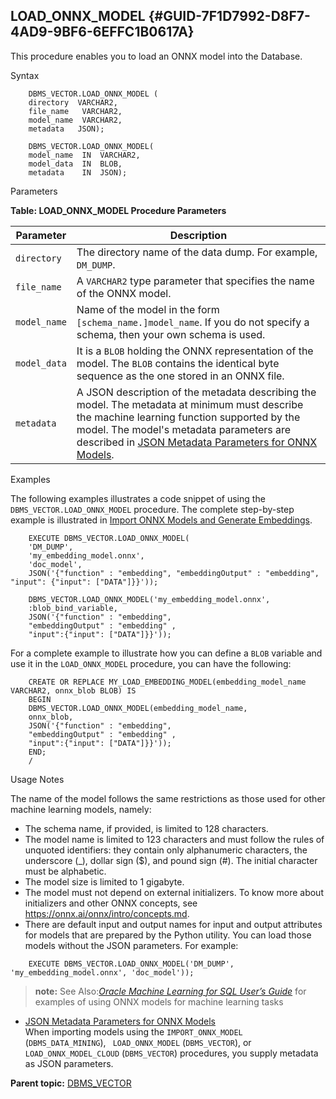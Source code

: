## LOAD_ONNX_MODEL {#GUID-7F1D7992-D8F7-4AD9-9BF6-6EFFC1B0617A}

This procedure enables you to load an ONNX model into the Database.

Syntax
```
    DBMS_VECTOR.LOAD_ONNX_MODEL (
    directory  VARCHAR2,
    file_name   VARCHAR2,
    model_name  VARCHAR2,
    metadata   JSON);
```
```
    DBMS_VECTOR.LOAD_ONNX_MODEL(
    model_name  IN  VARCHAR2,
    model_data  IN  BLOB,
    metadata    IN  JSON);
```
    

Parameters

**Table: LOAD_ONNX_MODEL Procedure Parameters**

Parameter  |  Description   
---|---  
`directory` |  The directory name of the data dump. For example, `DM_DUMP`.   
`file_name` |  A `VARCHAR2` type parameter that specifies the name of the ONNX model.   
`model_name` |  Name of the model in the form `[schema_name.]model_name`. If you do not specify a schema, then your own schema is used.   
`model_data` |  It is a `BLOB` holding the ONNX representation of the model. The `BLOB` contains the identical byte sequence as the one stored in an ONNX file.   
`metadata` | A JSON description of the metadata describing the model. The metadata at minimum must describe the machine learning function supported by the model. The model's metadata parameters are described in [JSON Metadata Parameters for ONNX Models](json-metadata-parameters-onnx-models.md#GUID-B6D784CE-0A52-43B5-A92C-231358416A4B).   
  
Examples

The following examples illustrates a code snippet of using the `DBMS_VECTOR.LOAD_ONNX_MODEL` procedure. The complete step-by-step example is illustrated in [Import ONNX Models and Generate Embeddings](https://docs.oracle.com/pls/topic/lookup?ctx=en/database/oracle/oracle-database/23/vecse&id=DMCON-GUID-6AEA7A0E-78E0-4083-A126-4516EB98175A#GUID-6AEA7A0E-78E0-4083-A126-4516EB98175A). 
```
    EXECUTE DBMS_VECTOR.LOAD_ONNX_MODEL(
    'DM_DUMP',
    'my_embedding_model.onnx',
    'doc_model',
    JSON('{"function" : "embedding", "embeddingOutput" : "embedding", "input": {"input": ["DATA"]}}'));
```
```
    DBMS_VECTOR.LOAD_ONNX_MODEL('my_embedding_model.onnx',
    :blob_bind_variable,
    JSON('{"function" : "embedding",
    "embeddingOutput" : "embedding" ,
    "input":{"input": ["DATA"]}}'));
```
    

For a complete example to illustrate how you can define a `BLOB` variable and use it in the `LOAD_ONNX_MODEL` procedure, you can have the following: 
```
    CREATE OR REPLACE MY_LOAD_EMBEDDING_MODEL(embedding_model_name VARCHAR2, onnx_blob BLOB) IS
    BEGIN
    DBMS_VECTOR.LOAD_ONNX_MODEL(embedding_model_name,
    onnx_blob,
    JSON('{"function" : "embedding",
    "embeddingOutput" : "embedding" ,
    "input":{"input": ["DATA"]}}'));
    END;
    /
```
    

Usage Notes

The name of the model follows the same restrictions as those used for other machine learning models, namely:

  * The schema name, if provided, is limited to 128 characters.
  * The model name is limited to 123 characters and must follow the rules of unquoted identifiers: they contain only alphanumeric characters, the underscore (_), dollar sign ($), and pound sign (#). The initial character must be alphabetic.
  * The model size is limited to 1 gigabyte.
  * The model must not depend on external initializers. To know more about initializers and other ONNX concepts, see <https://onnx.ai/onnx/intro/concepts.md>. 
  * There are default input and output names for input and output attributes for models that are prepared by the Python utility. You can load those models without the JSON parameters. For example: 
```
    EXECUTE DBMS_VECTOR.LOAD_ONNX_MODEL('DM_DUMP', 'my_embedding_model.onnx', 'doc_model'));
```
    




> **note:** See Also:[*Oracle Machine Learning for SQL User’s Guide*](https://docs.oracle.com/pls/topic/lookup?ctx=en/database/oracle/oracle-database/23/vecse&id=DMPRG-GUID-A39EB438-4FAE-45C4-9E6B-FBEC7FA84BE8) for examples of using ONNX models for machine learning tasks 

  * [JSON Metadata Parameters for ONNX Models](json-metadata-parameters-onnx-models.md)  
When importing models using the `IMPORT_ONNX_MODEL` (`DBMS_DATA_MINING`), ` LOAD_ONNX_MODEL` (`DBMS_VECTOR`), or `LOAD_ONNX_MODEL_CLOUD` (`DBMS_VECTOR`) procedures, you supply metadata as JSON parameters. 



**Parent topic:** [DBMS_VECTOR](dbms_vector-vecse.md)
